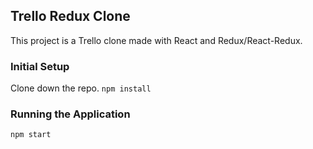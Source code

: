 ## Trello Redux Clone
This project is a Trello clone made with React and Redux/React-Redux.

### Initial Setup
Clone down the repo. 
`npm install`

### Running the Application
`npm start`
